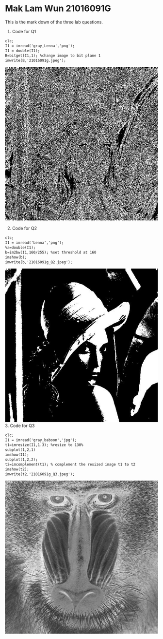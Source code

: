 # Mak Lam Wun 21016091G

This is the mark down of the three lab questions. 
1. Code for Q1
```
clc;
I1 = imread('gray_Lenna','png');
I1 = double(I1);
B=bitget(I1,1); %change image to bit plane 1
imwrite(B,'21016091g.jpeg');
```
![alt text](https://github.com/wunpm870978/comp5422_labex1/blob/master/lab1/21016091g.jpeg)


2. Code for Q2
```
clc;
I1 = imread('Lenna','png');
%a=double(I1);
b=im2bw(I1,160/255); %set threshold at 160
imshow(b);
imwrite(b,'21016091g_Q2.jpeg');
```
![alt text](https://github.com/wunpm870978/comp5422_labex1/blob/master/lab1/21016091g_Q2.jpeg)
3. Code for Q3
```
clc;
I1 = imread('gray_baboon','jpg');
t1=imresize(I1,1.3); %resize to 130%
subplot(1,2,1)
imshow(I1);
subplot(1,2,2);
t2=imcomplement(t1); % complement the resized image t1 to t2
imshow(t2);
imwrite(t2,'21016091g_Q3.jpeg');
```
![alt text](https://github.com/wunpm870978/comp5422_labex1/blob/master/lab1/21016091g_Q3.jpeg)

